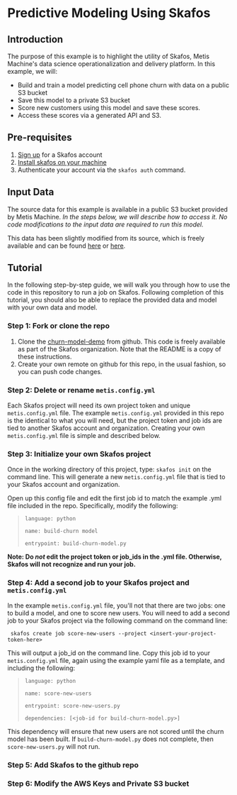 # Predictive Modeling Using Skafos

## Introduction

The purpose of this example is to highlight the utility of Skafos, Metis Machine's data science operationalization and delivery platform. In this example, we will: 

* Build and train a model predicting cell phone churn with data on a public S3 bucket
* Save this model to a private S3 bucket
* Score new customers using this model and save these scores.
* Access these scores via a generated API and S3. 

## Pre-requisites

1. [Sign up](https://dashboard.metismachine.io/sign-up) for a Skafos account
2. [Install skafos on your machine](https://docs.metismachine.io/docs/installation)
3. Authenticate your account via the `skafos auth` command.

## Input Data

The source data for this example is available in a public S3 bucket provided by Metis Machine. _In the steps below, we will describe how to access it. No code modifications to the input data are required to run this model._

This data has been slightly modified from its source, which is freely available and can be found [here](https://www.ibm.com/communities/analytics/watson-analytics-blog/predictive-insights-in-the-telco-customer-churn-data-set/) or [here](https://www.kaggle.com/blastchar/telco-customer-churn/home). 

## Tutorial

In the following step-by-step guide, we will walk you through how to use the code in this repository to run a job on Skafos. Following completion of this tutorial, you should also be able to replace the provided data and model with your own data and model. 

### Step 1: Fork or clone the repo 

1. Clone the [churn-model-demo](https://github.com/skafos/churn-model-demo) from github. This code is freely available as part of the Skafos organization. Note that the README is a copy of these instructions. 
2. Create your own remote on github for this repo, in the usual fashion, so you can push code changes.  


### Step 2: Delete or rename `metis.config.yml`

Each Skafos project will need its own project token and unique `metis.config.yml` file. The example `metis.config.yml` provided in this repo is the identical to what you will need, but the project token and job ids are tied to another Skafos account and organization. Creating your own `metis.config.yml` file is simple and described below. 

### Step 3: Initialize your own Skafos project 

Once in the working directory of this project, type: `skafos init` on the command line. This will generate a new `metis.config.yml` file that is tied to your Skafos account and organization. 

Open up this config file and edit the first job id to match the example .yml file included in the repo. Specifically, modify the following: 

> `language: python` 
> 
> `name: build-churn model`
> 
> `entrypoint: build-churn-model.py`

**Note: Do _not_ edit the project token or job_ids in the .yml file. Otherwise, Skafos will not recognize and run your job.** 

### Step 4: Add a second job to your Skafos project and `metis.config.yml`

In the example `metis.config.yml` file, you'll not that there are two jobs: one to build a model, and one to score new users. You will need to add a second job to your Skafos project via the following command on the command line: 

` skafos create job score-new-users --project <insert-your-project-token-here>`

This will output a job_id on the command line. Copy this job id to your `metis.config.yml` file, again using the example yaml file as a template, and including the following:

> `language: python` 
> 
> `name: score-new-users`
> 
> `entrypoint: score-new-users.py`
> 
> `dependencies: [<job-id for build-churn-model.py>]`

This dependency will ensure that new users are not scored until the churn model has been built. If `build-churn-model.py` does not complete, then `score-new-users.py` will not run. 

### Step 5: Add Skafos to the github repo

### Step 6: Modify the AWS Keys and Private S3 bucket

 


